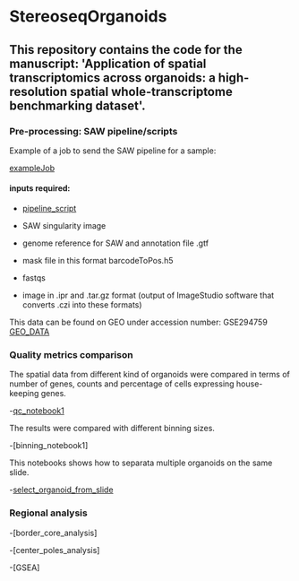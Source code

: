 # StereoseqOrganoids

## This repository contains the code for the manuscript: 'Application of spatial transcriptomics across organoids: a high-resolution spatial whole-transcriptome benchmarking dataset'.

### Pre-processing: SAW pipeline/scripts

Example of a job to send the SAW pipeline for a sample: 

  [exampleJob](https://github.com/Ramialison-Lab/StereoseqOrganoids/blob/main/run_stereopipeline_stitched_allsamples.sh)

#### inputs required: 

- [pipeline_script](https://github.com/Ramialison-Lab/StereoseqOrganoids/blob/main/stereoPipeline_v6.12.sh)
  
- SAW singularity image
  
- genome reference for SAW and annotation file .gtf
  
- mask file in this format barcodeToPos.h5
  
- fastqs
- image in .ipr and .tar.gz format (output of ImageStudio software that converts .czi into these formats)
  
This data can be found on GEO under accession number: GSE294759
[GEO_DATA](https://url.au.m.mimecastprotect.com/s/8oK3Cq717ycnrQ7giqCMcEkGoG?domain=ncnbi.nlm.nih.gov)
  
### Quality metrics comparison

The spatial data from different kind of organoids were compared in terms of number of genes, counts and percentage of cells expressing house-keeping genes. 

-[qc_notebook1](https://github.com/Ramialison-Lab/StereoseqOrganoids/blob/main/STOMICs_FIG1.ipynb)

The results were compared with different binning sizes.

-[binning_notebook1]

This notebooks shows how to separata multiple organoids on the same slide.

-[select_organoid_from_slide](https://github.com/Ramialison-Lab/StereoseqOrganoids/blob/main/separateorganoids.ipynb)
  
### Regional analysis

-[border_core_analysis]

-[center_poles_analysis]

-[GSEA]
